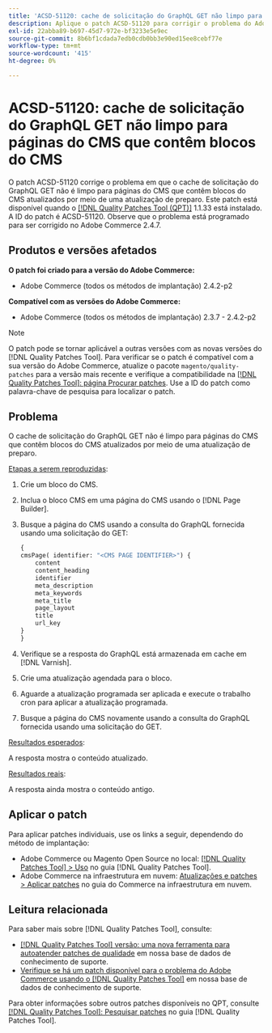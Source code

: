 ```yaml
---
title: 'ACSD-51120: cache de solicitação do GraphQL GET não limpo para páginas do CMS que contêm blocos do CMS'
description: Aplique o patch ACSD-51120 para corrigir o problema do Adobe Commerce em que o cache de solicitação do GraphQL GET não é limpo para páginas do CMS que contêm blocos do CMS.
exl-id: 22abba89-b697-45d7-972e-bf3233e5e9ec
source-git-commit: 8b6bf1cdada7edb0cdb0bb3e90ed15ee8cebf77e
workflow-type: tm+mt
source-wordcount: '415'
ht-degree: 0%

---
```


# ACSD-51120: cache de solicitação do GraphQL GET não limpo para páginas do CMS que contêm blocos do CMS

O patch ACSD-51120 corrige o problema em que o cache de solicitação do GraphQL GET não é limpo para páginas do CMS que contêm blocos do CMS atualizados por meio de uma atualização de preparo. Este patch está disponível quando o [[!DNL Quality Patches Tool (QPT)]](/help/announcements/adobe-commerce-announcements/magento-quality-patches-released-new-tool-to-self-serve-quality-patches.md) 1.1.33 está instalado. A ID do patch é ACSD-51120. Observe que o problema está programado para ser corrigido no Adobe Commerce 2.4.7.

## Produtos e versões afetados

**O patch foi criado para a versão do Adobe Commerce:**

* Adobe Commerce (todos os métodos de implantação) 2.4.2-p2

**Compatível com as versões do Adobe Commerce:**

* Adobe Commerce (todos os métodos de implantação) 2.3.7 - 2.4.2-p2

>[!NOTE]
>
>O patch pode se tornar aplicável a outras versões com as novas versões do [!DNL Quality Patches Tool]. Para verificar se o patch é compatível com a sua versão do Adobe Commerce, atualize o pacote `magento/quality-patches` para a versão mais recente e verifique a compatibilidade na [[!DNL Quality Patches Tool]: página Procurar patches](https://experienceleague.adobe.com/tools/commerce-quality-patches/index.html). Use a ID do patch como palavra-chave de pesquisa para localizar o patch.

## Problema

O cache de solicitação do GraphQL GET não é limpo para páginas do CMS que contêm blocos do CMS atualizados por meio de uma atualização de preparo.

<u>Etapas a serem reproduzidas</u>:

1. Crie um bloco do CMS.
1. Inclua o bloco CMS em uma página do CMS usando o [!DNL Page Builder].
1. Busque a página do CMS usando a consulta do GraphQL fornecida usando uma solicitação do GET:

   ```GraphQL
   {
   cmsPage( identifier: "<CMS PAGE IDENTIFIER>") {
       content
       content_heading
       identifier
       meta_description
       meta_keywords
       meta_title
       page_layout
       title
       url_key
   }
   }
   ```

1. Verifique se a resposta do GraphQL está armazenada em cache em [!DNL Varnish].
1. Crie uma atualização agendada para o bloco.
1. Aguarde a atualização programada ser aplicada e execute o trabalho cron para aplicar a atualização programada.
1. Busque a página do CMS novamente usando a consulta do GraphQL fornecida usando uma solicitação do GET.

<u>Resultados esperados</u>:

A resposta mostra o conteúdo atualizado.

<u>Resultados reais</u>:

A resposta ainda mostra o conteúdo antigo.

## Aplicar o patch

Para aplicar patches individuais, use os links a seguir, dependendo do método de implantação:

* Adobe Commerce ou Magento Open Source no local: [[!DNL Quality Patches Tool] > Uso](https://experienceleague.adobe.com/docs/commerce-operations/tools/quality-patches-tool/usage.html) no guia [!DNL Quality Patches Tool].
* Adobe Commerce na infraestrutura em nuvem: [Atualizações e patches > Aplicar patches](https://experienceleague.adobe.com/docs/commerce-cloud-service/user-guide/develop/upgrade/apply-patches.html) no guia do Commerce na infraestrutura em nuvem.


## Leitura relacionada

Para saber mais sobre [!DNL Quality Patches Tool], consulte:

* [[!DNL Quality Patches Tool] versão: uma nova ferramenta para autoatender patches de qualidade](/help/announcements/adobe-commerce-announcements/magento-quality-patches-released-new-tool-to-self-serve-quality-patches.md) em nossa base de dados de conhecimento de suporte.
* [Verifique se há um patch disponível para o problema do Adobe Commerce usando o [!DNL Quality Patches Tool]](/help/support-tools/patches-available-in-qpt-tool/check-patch-for-magento-issue-with-magento-quality-patches.md) em nossa base de dados de conhecimento de suporte.

Para obter informações sobre outros patches disponíveis no QPT, consulte [[!DNL Quality Patches Tool]: Pesquisar patches](https://experienceleague.adobe.com/tools/commerce-quality-patches/index.html) no guia [!DNL Quality Patches Tool].
